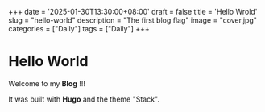 +++
date = '2025-01-30T13:30:00+08:00'
draft = false
title = 'Hello Wrold'
slug = "hello-world"
description = "The first blog flag"
image = "cover.jpg"
categories = ["Daily"]
tags = ["Daily"]
+++

# Hello World

Welcome to my **Blog** !!!

It was built with **Hugo** and the theme "Stack".
